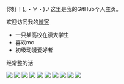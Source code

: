 
你好！(。・∀・)ノ这里是我的GitHub个人主页。

欢迎访问我的[博客](https://mzdluo123.github.io/) 

* 一只某高校在读大学生
* 喜欢mc
* 初级动漫爱好者


经常整的活

![](https://img.shields.io/badge/-Kotlin-A97BFF?style=flat-square&logo=Kotlin&logoColor=fff)
![](https://img.shields.io/badge/-Java-ab7221?style=flat-square&logo=Java&logoColor=fff)
![](https://img.shields.io/badge/-dart-00B4AB?style=flat-square&logo=dart&logoColor=fff)
![](https://img.shields.io/badge/-Python-3e74a2?style=flat-square&logo=Python&logoColor=fff)
![](https://img.shields.io/badge/-Flutter-31B9F6?style=flat-square&logo=Flutter&logoColor=fff)
![](https://img.shields.io/badge/-Android-3DDC84?style=flat-square&logo=Android&logoColor=fff)
![](https://img.shields.io/badge/-ReactNative-65DAFB?style=flat-square&logo=ReactNative&logoColor=fff)
![](https://img.shields.io/badge/-Docker-2496ED?style=flat-square&logo=Docker&logoColor=fff)
![](https://img.shields.io/badge/-Linux-000000?style=flat-square&logo=Linux&logoColor=fff)
![](https://img.shields.io/badge/-Windows-0078D6?style=flat-square&logo=Windows)
